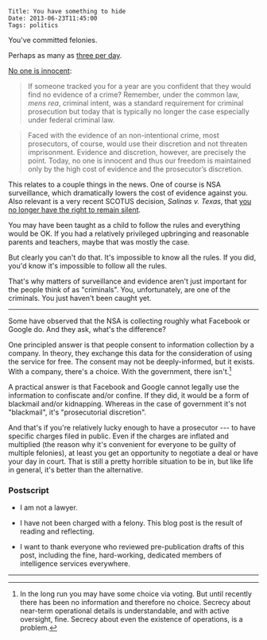     Title: You have something to hide
    Date: 2013-06-23T11:45:00
    Tags: politics

You've committed felonies.

Perhaps as many as [three per day](http://www.amazon.com/o/ASIN/1594035229).

[No one is innocent](http://marginalrevolution.com/marginalrevolution/2013/06/no-one-is-innocent.html?):

> If someone tracked you for a year are you confident that they would find no evidence of a crime? Remember, under the common law, _mens rea_, criminal intent, was a standard requirement for criminal prosecution but today that is typically no longer the case especially under federal criminal law.

> Faced with the evidence of an non-intentional crime, most prosecutors, of course, would use their discretion and not threaten imprisonment. Evidence and discretion, however, are precisely the point. Today, no one is innocent and thus our freedom is maintained only by the high cost of evidence and the prosecutor’s discretion.

<!-- more -->

This relates to a couple things in the news. One of course is NSA
surveillance, which dramatically lowers the cost of evidence against
you. Also relevant is a very recent SCOTUS decision, _Salinas
v. Texas_, that
[you no longer have the right to remain silent](http://www.slate.com/articles/news_and_politics/jurisprudence/2013/06/salinas_v_texas_right_to_remain_silent_supreme_court_right_to_remain_silent.html).

You may have been taught as a child to follow the rules and everything
would be OK. If you had a relatively privileged upbringing and
reasonable parents and teachers, maybe that was mostly the case.

But clearly you can't do that. It's impossible to know all the rules.
If you did, you'd know it's impossible to follow all the rules.

That's why matters of surveillance and evidence aren't just important
for the people think of as "criminals". You, unfortunately, are one of
the criminals. You just haven't been caught yet.

---

Some have observed that the NSA is collecting roughly what Facebook or
Google do. And they ask, what's the difference?

One principled answer is that people consent to information collection
by a company. In theory, they exchange this data for the consideration
of using the service for free. The consent may not be deeply-informed,
but it exists. With a company, there's a choice. With the government,
there isn't.[^no choice]

A practical answer is that Facebook and Google cannot legally use the
information to confiscate and/or confine. If they did, it would be a
form of blackmail and/or kidnapping. Whereas in the case of government
it's not "blackmail", it's "prosecutorial discretion".

And that's if you're relatively lucky enough to have a prosecutor ---
to have specific charges filed in public. Even if the charges are
inflated and multiplied (the reason why it's convenient for everyone
to be guilty of multiple felonies), at least you get an opportunity to
negotiate a deal or have your day in court. That is still a pretty
horrible situation to be in, but like life in general, it's better
than the alternative.

### Postscript

- I am not a lawyer.

- I have not been charged with a felony. This blog post is the result
  of reading and reflecting.

- I want to thank everyone who reviewed pre-publication drafts of this
  post, including the fine, hard-working, dedicated members of
  intelligence services everywhere.

---

[^no choice]: In the long run you may have some choice via voting. But until recently there has been no information and therefore no choice. Secrecy about near-term operational details is understandable, and with active oversight, fine. Secrecy about even the existence of operations, is a problem.
